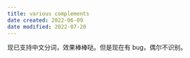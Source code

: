 ```yaml
---
title: various complements
date created: 2022-06-09
date modified: 2022-07-20
---
```


现已支持中文分词，效果棒棒哒。但是现在有 bug，偶尔不识别。
